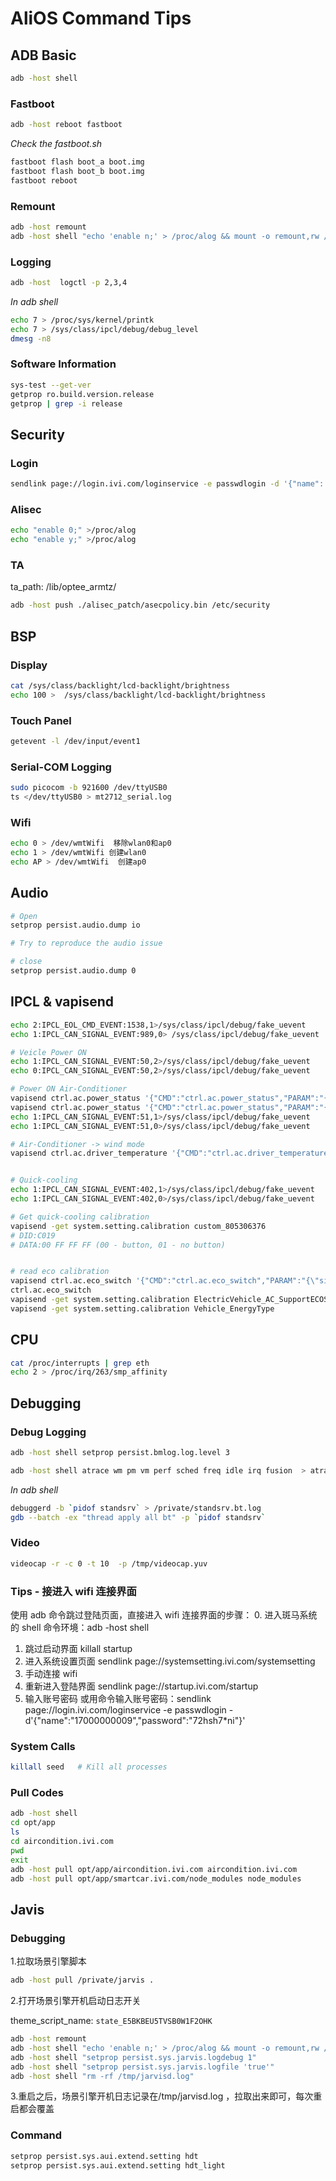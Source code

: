# AliOS Command Tips

## ADB Basic

```sh
adb -host shell
```

### Fastboot

```sh
adb -host reboot fastboot
```

_Check the fastboot.sh_

```sh
fastboot flash boot_a boot.img
fastboot flash boot_b boot.img
fastboot reboot
```

### Remount

```sh
adb -host remount
adb -host shell "echo 'enable n;' > /proc/alog && mount -o remount,rw /"
```

### Logging

```sh
adb -host  logctl -p 2,3,4
```

_In adb shell_

```sh
echo 7 > /proc/sys/kernel/printk
echo 7 > /sys/class/ipcl/debug/debug_level
dmesg -n8
```

### Software Information

```sh
sys-test --get-ver
getprop ro.build.version.release
getprop | grep -i release
```

## Security

### Login

```sh
sendlink page://login.ivi.com/loginservice -e passwdlogin -d '{"name": "17000000008","password":"72hsh7*banma"}'
```

### Alisec

```sh
echo "enable 0;" >/proc/alog
echo "enable y;" >/proc/alog
```

### TA

ta_path: /lib/optee_armtz/

```sh
adb -host push ./alisec_patch/asecpolicy.bin /etc/security
```

## BSP

### Display

```sh
cat /sys/class/backlight/lcd-backlight/brightness
echo 100 >  /sys/class/backlight/lcd-backlight/brightness
```

### Touch Panel

```sh
getevent -l /dev/input/event1
```

### Serial-COM Logging

```sh
sudo picocom -b 921600 /dev/ttyUSB0
ts </dev/ttyUSB0 > mt2712_serial.log
```

### Wifi

```sh
echo 0 > /dev/wmtWifi  移除wlan0和ap0
echo 1 > /dev/wmtWifi 创建wlan0
echo AP > /dev/wmtWifi  创建ap0
```

## Audio

```sh
# Open
setprop persist.audio.dump io

# Try to reproduce the audio issue

# close
setprop persist.audio.dump 0
```

## IPCL & vapisend

```sh
echo 2:IPCL_EOL_CMD_EVENT:1538,1>/sys/class/ipcl/debug/fake_uevent      # Factory Reseet
echo 1:IPCL_CAN_SIGNAL_EVENT:989,0> /sys/class/ipcl/debug/fake_uevent   # Closed ecall
```

```sh
# Veicle Power ON
echo 1:IPCL_CAN_SIGNAL_EVENT:50,2>/sys/class/ipcl/debug/fake_uevent
echo 0:IPCL_CAN_SIGNAL_EVENT:50,2>/sys/class/ipcl/debug/fake_uevent

# Power ON Air-Conditioner
vapisend ctrl.ac.power_status '{"CMD":"ctrl.ac.power_status","PARAM":"{\"sigVal\":\"1\"}"}'
vapisend ctrl.ac.power_status '{"CMD":"ctrl.ac.power_status","PARAM":"{\"sigVal\":\"0\"}"}'
echo 1:IPCL_CAN_SIGNAL_EVENT:51,1>/sys/class/ipcl/debug/fake_uevent
echo 1:IPCL_CAN_SIGNAL_EVENT:51,0>/sys/class/ipcl/debug/fake_uevent

# Air-Conditioner -> wind mode
vapisend ctrl.ac.driver_temperature '{"CMD":"ctrl.ac.driver_temperature","PARAM":"{\"sigVal\":\"26\"}"}'


# Quick-cooling
echo 1:IPCL_CAN_SIGNAL_EVENT:402,1>/sys/class/ipcl/debug/fake_uevent
echo 1:IPCL_CAN_SIGNAL_EVENT:402,0>/sys/class/ipcl/debug/fake_uevent

# Get quick-cooling calibration
vapisend -get system.setting.calibration custom_805306376
# DID:C019
# DATA:00 FF FF FF (00 - button, 01 - no button)


# read eco calibration
vapisend ctrl.ac.eco_switch '{"CMD":"ctrl.ac.eco_switch","PARAM":"{\"sigVal\":\"1\"}"}'
ctrl.ac.eco_switch
vapisend -get system.setting.calibration ElectricVehicle_AC_SupportECOSwitch
vapisend -get system.setting.calibration Vehicle_EnergyType
```

## CPU

```sh
cat /proc/interrupts | grep eth
echo 2 > /proc/irq/263/smp_affinity
```

## Debugging

### Debug Logging

```sh
adb -host shell setprop persist.bmlog.log.level 3
```

```sh
adb -host shell atrace wm pm vm perf sched freq idle irq fusion  > atrace.log
```

_In adb shell_

```sh
debuggerd -b `pidof standsrv` > /private/standsrv.bt.log
gdb --batch -ex "thread apply all bt" -p `pidof standsrv`
```

### Video

```sh
videocap -r -c 0 -t 10  -p /tmp/videocap.yuv
```

### Tips - 接进入 wifi 连接界面

使用 adb 命令跳过登陆页面，直接进入 wifi 连接界面的步骤： 0. 进入斑马系统的 shell 命令环境：adb -host shell

1. 跳过启动界面 killall startup
2. 进入系统设置页面 sendlink page://systemsetting.ivi.com/systemsetting
3. 手动连接 wifi
4. 重新进入登陆界面 sendlink page://startup.ivi.com/startup
5. 输入账号密码
   或用命令输入账号密码：sendlink page://login.ivi.com/loginservice -e passwdlogin - d'{"name":"17000000009","password":"72hsh7\*ni"}'

### System Calls

```sh
killall seed   # Kill all processes
```

### Pull Codes

```sh
adb -host shell
cd opt/app
ls
cd aircondition.ivi.com
pwd
exit
adb -host pull opt/app/aircondition.ivi.com aircondition.ivi.com
adb -host pull opt/app/smartcar.ivi.com/node_modules node_modules
```

## Javis

### Debugging

1.拉取场景引擎脚本

```sh
adb -host pull /private/jarvis .
```

2.打开场景引擎开机启动日志开关

theme_script_name: `state_E5BKBEU5TVSB0W1F2OHK`

```sh
adb -host remount
adb -host shell "echo 'enable n;' > /proc/alog && mount -o remount,rw /"
adb -host shell "setprop persist.sys.jarvis.logdebug 1"
adb -host shell "setprop persist.sys.jarvis.logfile 'true'"
adb -host shell "rm -rf /tmp/jarvisd.log"
```

3.重启之后，场景引擎开机日志记录在/tmp/jarvisd.log ，拉取出来即可，每次重启都会覆盖

### Command

```sh
setprop persist.sys.aui.extend.setting hdt
setprop persist.sys.aui.extend.setting hdt_light
```
